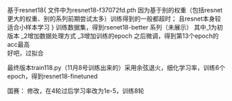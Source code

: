 基于resnet18{
文件中为resnet18-f37072fd.pth
因为基于别的权重（包括resnet更大的权重、别的系列前期尝试太多）训练得到的一般都超时；
且resnet本身较适合小样本学习
}
训练数据集，得到rsenet18-better 系列（未展示）
其中_1为初版本 _2增加数据处理方式   _3增加训练的epoch
之后微调，得到第13个epoch的acc最高  
好吧，过拟合


最终版本train118.py（11月8号训练出来的）采用余弦退火，细化学习率，训练6个epoch，得到resnet18-finetuned

国赛：
修改，在4轮过后学习率改为1e-5，训练8轮
